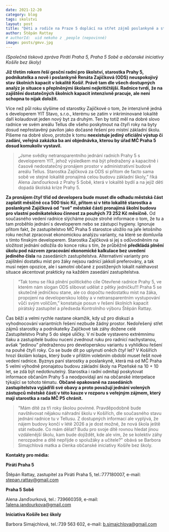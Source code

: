 ```yaml
---
date: 2021-12-20
category: blog
tags: skolstvi
layout: post
title: "Děti a rodiče na Praze 5 doplácí na střet zájmů poslankyně a starostky Zajíčkové"
author: Štěpán Rattay
# authorId:  uid nekoho z _people (nepovinné)
image: posts/gmvv.jpg
---
```



*(Společná tisková zpráva Piráti Praha 5, Praha 5 Sobě a občanské iniciativy Košíře bez školy)*

**Již třetím rokem řeší gesční radní pro školství, starostka Prahy 5, podnikatelka a nově i poslankyně Renáta Zajíčková (ODS) neuspokojivý stav školních kapacit v lokalitě Košíř. Právě tam dle všech dostupných analýz je situace s přeplněnými školami nejkritičtější. Radnice tvrdí, že na zajištění dostatečných školních kapacit intenzivně pracuje, ale není schopna to nijak doložit.**

Více než půl roku slyšíme od starostky Zajíčkové o tom, že intenzivně jedná s developerem YIT Stavo, s.r.o., kterému se zatím v inkriminované lokalitě daří kolaudovat jeden nový byt za druhým. Ten by totiž měl na dobré slovo radnice ve svém areálu Tellus dle všeho poskytnout na čtyři roky na byty dosud nepřestavěný pavilon jako dočasné řešení pro místní základní školu. Píšeme na dobré slovo, protože k tomu **neexistuje jediný oficiální výstup či zadání, veřejná zakázka ba ani objednávka, kterou by úřad MČ Praha 5 dosud komukoliv vystavil.** 

> „Jsme svědky netransparentního jednání radních Prahy 5 s developerem YIT, jehož výsledkem má být předražený a kapacitně i časově nedostatečný pronájem prostor v administrativní budově areálu Tellus. Starostka Zajíčková za ODS si přitom de facto sama sobě ve stejné lokalitě pronajímá celou budovu základní školy,” říká Alena Janďourková z Prahy 5 Sobě, která v lokalitě bydlí a na jejíž děti dopadá školská krize Prahy 5. 

**Za pronájem čtyř tříd od developera bude muset dle odhadu městská část zaplatit měsíčně cca 500 tisíc Kč, přitom si v této lokalitě starostka a poslankyně Zajíčková od “své” městské části pronajímá školní budovu pro vlastní podnikatelskou činnost za pouhých 73 252 Kč měsíčně.** 
Od současného vedení radnice slýcháme pouze strohé informace o tom, že tu a tam proběhlo jednání s developerem nebo se zástupci hygieny. Ignoruje přitom fakt, že zastupitelstvo MČ Praha 5 starostce uložilo na jaře letošního roku nechat zpracovat ekonomickou analýzu varianty, na které se domluvila s tímto finským developerem. Starostka Zajíčková si jej s odůvodněním na složitost jednání odložila do konce roku s tím, že průběžně **předkládá plnění úkolu pod názvem zpracování ekonomické kalkulace bez uvedení jediného čísla** na zasedáních zastupitelstva. Alternativní varianty pro zajištění dostatku míst pro žáky nejsou radnicí jakkoli preferovány, a tak musí nejen opozice, ale i samotní občané z postižených lokalit naléhavost situace akcentovat prakticky na každém zasedání zastupitelstva. 

> “Tak tomu se říká plnění politického cíle Otevřené radnice Prahy 5, ve kterém nám slogan ODS slibovat udělat z pětky jedničku!!! Praha 5 se skutečně jedničkou stane, ale co dopočtu nedostatku míst na žáka, propojení na developerskou lobby a v netransparentním vystupování vůči svým voličům,” konstatuje posun v řešení školních kapacit pirátský zastupitel a předseda Kontrolního výboru Štěpán Rattay.


Čas běží a velmi rychle nastane okamžik, kdy už pro diskuzi a vyhodnocování variantních řešení nezbude žádný prostor. Nedořešený střet zájmů starostky a podnikatelky Zajíčkové tak záhy dožene celé Zastupitelstvo Prahy 5 do slepé uličky. V ní bude vystaveno extrémnímu tlaku a zastupitelé budou nuceni zvednout ruku pro radnicí nachystanou, avšak “jedinou” předraženou pro developerskou variantu s vyhlídkou řešení na pouhé čtyři roky. Co se bude dít po uplynutí oněch čtyř let? V Košířích hrozí školám kolaps, který bude v příštím volebním období muset řešit nové vedení radnice. Byznys paní starostky a poslankyně, která má od MČ Praha 5 velmi výhodně pronajatou budovu základní školy na Plzeňské na 10 + 10 let, se zdá být nedotknutelný.
Starostka i radní odmítají poskytovat informace občanům Prahy 5 a neodpovídají ani na občanské interpelace týkající se tohoto tématu. **Občané opakovaně na zasedáních zastupitelstva vyjádřili své obavy a proto považují jednání volených zástupců městské části v této kauze v rozporu s veřejným zájmem, který mají starostka a rada MČ P5 chránit.**

> "Mám dítě za tři roky školou povinné. Pravděpodobně bude navštěvovat nějakou náhradní školu v Košířích, dle současného stavu jednání radnice tu v Tellusu. Z dostupných informací ale vyplývá, že nájem budovy končí v létě 2026 a je dost možné, že nová škola ještě stát nebude. Co mám dělat? Budu pro svoje dítě rovnou hledat jinou vzdálenější školu, kam bude dojíždět, kde ale vím, že se kolektiv záhy nerozpadne a dítě nepřijde o spolužáky a učitele?" obává se Barbora Simajchlová matka a členka občanské iniciativy Košíře bez školy.


**Kontakty pro média:**


**Piráti Praha 5**

Štěpán Rattay, zastupitel za Piráti Praha 5, tel.:777180007, e-mail: [stepan.rattay@gmail.com](mailto:stepan.rattay@gmail.com)


**Praha 5 Sobě**

Alena Janďourková, tel.: 739660359, e-mail: [1alena.jandourkova@gmail.com](mailto:1alena.jandourkova@gmail.com)


**Iniciativa Košíře bez školy**

Barbora Simajchlová, tel.:739 563 602, e-mail: [b.simajchlova@gmail.com](mailto:b.simajchlova@gmail.com)
